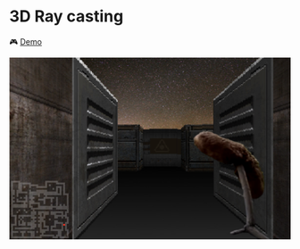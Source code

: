 # 3D Ray casting 
🎮 [Demo](https://raycasting3d.surge.sh)

![Screenshot](./src/assets/screen.png "Screenshot")
